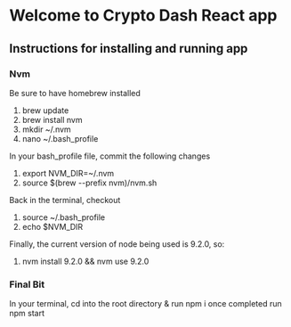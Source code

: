# Welcome to Crypto Dash React app

## Instructions for installing and running app

### Nvm
Be sure to have homebrew installed 
1. brew update
2. brew install nvm 
3. mkdir ~/.nvm
4. nano ~/.bash_profile

In your bash_profile file, commit the following changes
1. export NVM_DIR=~/.nvm
2. source $(brew --prefix nvm)/nvm.sh

Back in the terminal, checkout
1. source ~/.bash_profile
2. echo $NVM_DIR

Finally, the current version of node being used is 9.2.0, so: 
1. nvm install 9.2.0 && nvm use 9.2.0

### Final Bit
In your terminal, cd into the root directory & run npm i
once completed run npm start
